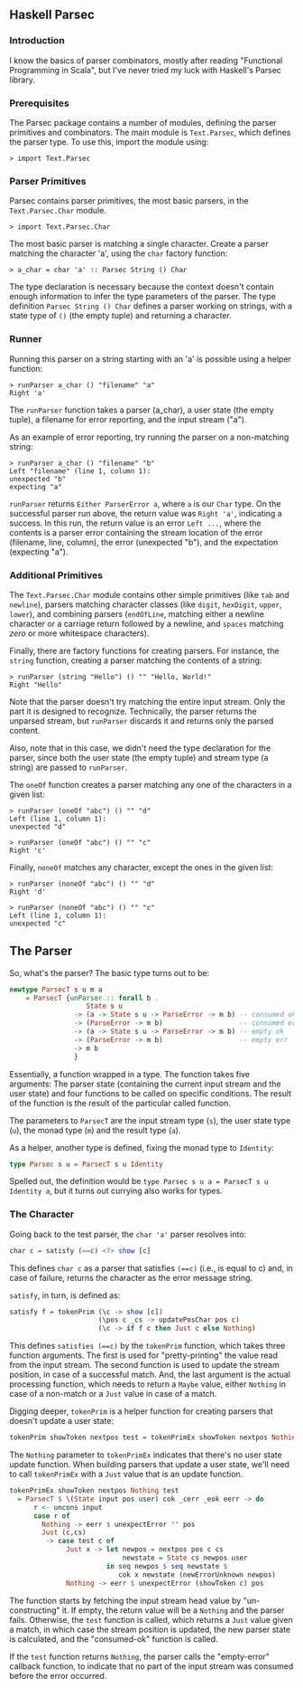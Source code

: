 ## Haskell Parsec

### Introduction

I know the basics of parser combinators, mostly after reading "Functional
Programming in Scala", but I've never tried my luck with Haskell's Parsec
library.

### Prerequisites

The Parsec package contains a number of modules, defining the parser
primitives and combinators.  The main module is `Text.Parsec`, which defines
the parser type.  To use this, import the module using:

```
> import Text.Parsec
```

### Parser Primitives

Parsec contains parser primitives, the most basic parsers, in the
`Text.Parsec.Char` module.

```
> import Text.Parsec.Char
```

The most basic parser is matching a single character.  Create a parser
matching the character 'a', using the `char` factory function:

```
> a_char = char 'a' :: Parsec String () Char
```

The type declaration is necessary because the context doesn't contain enough
information to infer the type parameters of the parser.  The type definition
`Parsec String () Char` defines a parser working on strings, with a state type
of `()` (the empty tuple) and returning a character.

### Runner

Running this parser on a string starting with an 'a' is possible using a
helper function:

```
> runParser a_char () "filename" "a"
Right 'a'
```

The `runParser` function takes a parser (a_char), a user state (the empty
tuple), a filename for error reporting, and the input stream ("a").

As an example of error reporting, try running the parser on a non-matching
string:

```
> runParser a_char () "filename" "b"
Left "filename" (line 1, column 1):
unexpected "b"
expecting "a"
```

`runParser` returns `Either ParserError a`, where `a` is our `Char` type.  On
the successful parser run above, the return value was `Right 'a'`, indicating
a success.  In this run, the return value is an error `Left ...`, where the
contents is a parser error containing the stream location of the error
(filename, line, column), the error (unexpected "b"), and the expectation
(expecting "a").

### Additional Primitives

The `Text.Parsec.Char` module contains other simple primitives (like `tab` and
`newline`), parsers matching character classes (like `digit`, `hexDigit`,
`upper`, `lower`), and combining parsers (`endOfLine`, matching either a
newline character or a carriage return followed by a newline, and `spaces`
matching _zero_ or more whitespace characters).

Finally, there are factory functions for creating parsers.  For instance, the
`string` function, creating a parser matching the contents of a string:

```
> runParser (string "Hello") () "" "Hello, World!"
Right "Hello"
```

Note that the parser doesn't try matching the entire input stream.  Only the
part it is designed to recognize.  Technically, the parser returns the
unparsed stream, but `runParser` discards it and returns only the parsed
content.

Also, note that in this case, we didn't need the type declaration for the
parser, since both the user state (the empty tuple) and stream type (a
string) are passed to `runParser`.

The `oneOf` function creates a parser matching any one of the characters in a
given list:

```
> runParser (oneOf "abc") () "" "d"
Left (line 1, column 1):
unexpected "d"

> runParser (oneOf "abc") () "" "c"
Right 'c'
```

Finally, `noneOf` matches any character, except the ones in the given list:

```
> runParser (noneOf "abc") () "" "d"
Right 'd'

> runParser (noneOf "abc") () "" "c"
Left (line 1, column 1):
unexpected "c"
```

## The Parser

So, what's the parser?  The basic type turns out to be:

```Haskell
newtype ParsecT s u m a
    = ParsecT {unParser :: forall b .
                   State s u
                -> (a -> State s u -> ParseError -> m b) -- consumed ok
                -> (ParseError -> m b)                   -- consumed err
                -> (a -> State s u -> ParseError -> m b) -- empty ok
                -> (ParseError -> m b)                   -- empty err
                -> m b
                }
```

Essentially, a function wrapped in a type.  The function takes five arguments:
The parser state (containing the current input stream and the user state) and
four functions to be called on specific conditions.  The result of the
function is the result of the particular called function.

The parameters to `ParsecT` are the input stream type (`s`), the user state
type (`u`), the monad type (`m`) and the result type (`a`).

As a helper, another type is defined, fixing the monad type to `Identity`:

```Haskell
type Parsec s u = ParsecT s u Identity
```

Spelled out, the definition would be `type Parsec s u a = ParsecT s u Identity
a`, but it turns out currying also works for types.

### The Character

Going back to the test parser, the `char 'a'` parser resolves into:

```Haskell
char c = satisfy (==c) <?> show [c]
```

This defines `char c` as a parser that satisfies `(==c)` (i.e., is equal to c)
and, in case of failure, returns the character as the error message string.

`satisfy`, in turn, is defined as:

```Haskell
satisfy f = tokenPrim (\c -> show [c])
                      (\pos c _cs -> updatePosChar pos c)
                      (\c -> if f c then Just c else Nothing)
```

This defines `satisfies (==c)` by the `tokenPrim` function, which takes three
function arguments.  The first is used for "pretty-printing" the value read
from the input stream.  The second function is used to update the stream
position, in case of a successful match.  And, the last argument is the actual
processing function, which needs to return a `Maybe` value, either `Nothing`
in case of a non-match or a `Just` value in case of a match.

Digging deeper, `tokenPrim` is a helper function for creating parsers that
doesn't update a user state:

```Haskell
tokenPrim showToken nextpos test = tokenPrimEx showToken nextpos Nothing test
```

The `Nothing` parameter to `tokenPrimEx` indicates that there's no user state
update function.  When building parsers that update a user state, we'll need
to call `tokenPrimEx` with a `Just` value that is an update function.

```Haskell
tokenPrimEx showToken nextpos Nothing test
  = ParsecT $ \(State input pos user) cok _cerr _eok eerr -> do
      r <- uncons input
      case r of
        Nothing -> eerr $ unexpectError "" pos
        Just (c,cs)
         -> case test c of
              Just x -> let newpos = nextpos pos c cs
                            newstate = State cs newpos user
                        in seq newpos $ seq newstate $
                           cok x newstate (newErrorUnknown newpos)
              Nothing -> eerr $ unexpectError (showToken c) pos
```

The function starts by fetching the input stream head value by
"un-constructing" it.  If empty, the return value will be a `Nothing` and the
parser fails.  Otherwise, the `test` function is called, which returns
a `Just` value given a match, in which case the stream position is updated,
the new parser state is calculated, and the "consumed-ok" function is called.

If the `test` function returns `Nothing`, the parser calls the "empty-error"
callback function, to indicate that no part of the input stream was consumed
before the error occurred.
